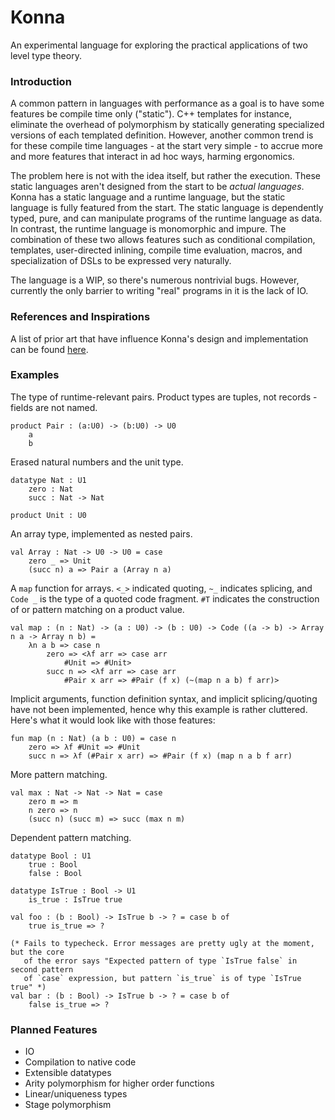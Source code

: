 # Konna

An experimental language for exploring the practical applications of two level type theory.

### Introduction

A common pattern in languages with performance as a goal is to have some features be compile time only ("static"). C++ templates for instance, eliminate the overhead of polymorphism by statically generating specialized versions of each templated definition. However, another common trend is for these compile time languages - at the start very simple - to accrue more and more features that interact in ad hoc ways, harming ergonomics.

The problem here is not with the idea itself, but rather the execution. These static languages aren't designed from the start to be *actual languages*. Konna has a static language and a runtime language, but the static language is fully featured from the start. The static language is dependently typed, pure, and can manipulate programs of the runtime language as data. In contrast, the runtime language is monomorphic and impure. The combination of these two allows features such as conditional compilation, templates, user-directed inlining, compile time evaluation, macros, and specialization of DSLs to be expressed very naturally.

The language is a WIP, so there's numerous nontrivial bugs. However, currently the only barrier to writing "real" programs in it is the lack of IO.

### References and Inspirations

A list of prior art that have influence Konna's design and implementation can be found [here](https://github.com/eashanhatti/konna/blob/master/REFERENCES.md).

### Examples

The type of runtime-relevant pairs. Product types are tuples, not records - fields are not named.
```
product Pair : (a:U0) -> (b:U0) -> U0
    a
    b
```
Erased natural numbers and the unit type.
```
datatype Nat : U1
    zero : Nat
    succ : Nat -> Nat

product Unit : U0
```
An array type, implemented as nested pairs.
```
val Array : Nat -> U0 -> U0 = case
    zero _ => Unit
    (succ n) a => Pair a (Array n a)
```
A `map` function for arrays. `<_>` indicated quoting, `~_` indicates splicing, and `Code _` is the type of a quoted code fragment. `#T` indicates the construction of or pattern matching on a product value.
```
val map : (n : Nat) -> (a : U0) -> (b : U0) -> Code ((a -> b) -> Array n a -> Array n b) =
    λn a b => case n
        zero => <λf arr => case arr
            #Unit => #Unit>
        succ n => <λf arr => case arr
            #Pair x arr => #Pair (f x) (~(map n a b) f arr)>
```
Implicit arguments, function definition syntax, and implicit splicing/quoting have not been implemented, hence why this example is rather cluttered. Here's what it would look like with those features:
```
fun map (n : Nat) (a b : U0) = case n
    zero => λf #Unit => #Unit
    succ n => λf (#Pair x arr) => #Pair (f x) (map n a b f arr)
```
More pattern matching.
```
val max : Nat -> Nat -> Nat = case
    zero m => m
    n zero => n
    (succ n) (succ m) => succ (max n m)
```
Dependent pattern matching.
```
datatype Bool : U1
    true : Bool
    false : Bool

datatype IsTrue : Bool -> U1
    is_true : IsTrue true

val foo : (b : Bool) -> IsTrue b -> ? = case b of
    true is_true => ?

(* Fails to typecheck. Error messages are pretty ugly at the moment, but the core
   of the error says "Expected pattern of type `IsTrue false` in second pattern
   of `case` expression, but pattern `is_true` is of type `IsTrue true" *)
val bar : (b : Bool) -> IsTrue b -> ? = case b of
    false is_true => ?
```

### Planned Features

* IO
* Compilation to native code
* Extensible datatypes
* Arity polymorphism for higher order functions
* Linear/uniqueness types
* Stage polymorphism